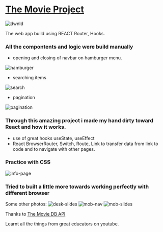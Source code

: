 # [The Movie Project](https://themovieproject.netlify.app/)
![dwnld](https://user-images.githubusercontent.com/74879193/127104890-1bd963f3-3a32-427a-8bfe-362deac2aba5.jpeg)


The web app build using REACT Router, Hooks.

### All the compontents and logic were build manually

- opening and closing of navbar on hamburger menu.

![hamburger](https://user-images.githubusercontent.com/74879193/127104573-8e7373d9-777f-471d-beab-c89dc1dc6577.jpeg)

- searching items

![search](https://user-images.githubusercontent.com/74879193/127104674-875d5b2c-1fe6-4697-839b-98c76b90cb5f.jpeg)

- pagination

![pagination](https://user-images.githubusercontent.com/74879193/127104748-cceb8723-ae3f-4229-a4fb-d5dd7e8fd7f4.jpeg)


### Through this amazing project i made my hand dirty toward React and how it works.
- use of great hooks useState, useEffect
- React BrowserRouter, Switch, Route, Link to transfer data from link to code and to navigate with other pages.

### Practice with CSS 
![info-page](https://user-images.githubusercontent.com/74879193/127104828-a43f120f-0f9b-4acd-9978-0d6ebd268528.jpeg)

### Tried to built a little more towards working perfectly with different browser

Some other photos:
![desk-slides](https://user-images.githubusercontent.com/74879193/127105016-be5a268d-3cae-4c90-8268-618df3b721ec.jpeg)
![mob-nav](https://user-images.githubusercontent.com/74879193/127105114-ac926904-cec9-4206-aacf-006f391017ca.jpeg)
![mob-slides](https://user-images.githubusercontent.com/74879193/127105119-bf654db9-f0a3-4898-88b9-1de4372b002b.jpeg)

Thanks to [The Movie DB API](https://www.themoviedb.org/)

Learnt all the things from great educators on youtube.
